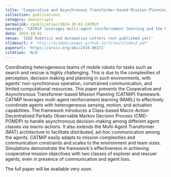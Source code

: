 ```yaml
---
title: "Cooperative and Asynchronous Transformer-based Mission Planning for Heterogeneous Teams of Mobile Robots"
collection: publications
category: manuscripts
permalink: /publication/2024-10-01-CATMiP
excerpt: 'CATMiP leverages multi-agent reinforcement learning and the Multi-Agent Transformer architecture to coordinate heterogeneous mobile robots in asynchronous, communication-constrained environments.'
date: 2024-10-01
venue: 'IEEE Robotics and Automation Letters (not published yet)'
slidesurl: # 'http://academicpages.github.io/files/slides2.pdf'
paperurl: 'https://arxiv.org/abs/2410.06372'
citation: 'N/A'
---
```


Coordinating heterogeneous teams of mobile robots for tasks such as search and rescue is highly challenging. This is due to the complexities of perception, decision making and planning in such environments, with agents' non-synchronous operation, constrained communication, and limited computational resources. This paper presents the Cooperative and Asynchronous Transformer-based Mission Planning (CATMiP) framework. CATMiP leverages multi-agent reinforcement learning (MARL) to effectively coordinate agents with heterogeneous sensing, motion, and actuation capabilities. The framework introduces a Class-based Macro-Action Decentralized Partially Observable Markov Decision Process (CMD-POMDP) to handle asynchronous decision-making among different agent classes via macro-actions. It also extends the Multi-Agent Transformer (MAT) architecture to facilitate distributed, ad-hoc communication among the agents. CATMiP easily adapts to mission complexities and communication constraints and scales to the environment and team sizes. Simulations demonstrate the framework's effectiveness in achieving cooperative mission objectives with two classes of explorer and rescuer agents, even in presence of communication and agent loss. 

The full paper will be available very soon.